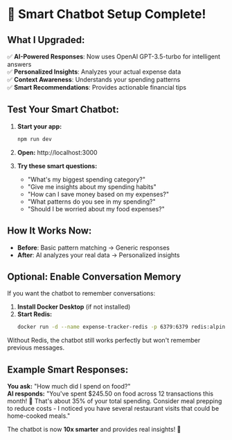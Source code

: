# 🤖 Smart Chatbot Setup Complete!

## What I Upgraded:

✅ **AI-Powered Responses**: Now uses OpenAI GPT-3.5-turbo for intelligent answers  
✅ **Personalized Insights**: Analyzes your actual expense data  
✅ **Context Awareness**: Understands your spending patterns  
✅ **Smart Recommendations**: Provides actionable financial tips  

## Test Your Smart Chatbot:

1. **Start your app:**
   ```bash
   npm run dev
   ```

2. **Open:** http://localhost:3000

3. **Try these smart questions:**
   - "What's my biggest spending category?"
   - "Give me insights about my spending habits"
   - "How can I save money based on my expenses?"
   - "What patterns do you see in my spending?"
   - "Should I be worried about my food expenses?"

## How It Works Now:

- **Before**: Basic pattern matching → Generic responses
- **After**: AI analyzes your real data → Personalized insights

## Optional: Enable Conversation Memory

If you want the chatbot to remember conversations:

1. **Install Docker Desktop** (if not installed)
2. **Start Redis:**
   ```bash
   docker run -d --name expense-tracker-redis -p 6379:6379 redis:alpine
   ```

Without Redis, the chatbot still works perfectly but won't remember previous messages.

## Example Smart Responses:

**You ask:** "How much did I spend on food?"  
**AI responds:** "You've spent $245.50 on food across 12 transactions this month! 🍔 That's about 35% of your total spending. Consider meal prepping to reduce costs - I noticed you have several restaurant visits that could be home-cooked meals."

The chatbot is now **10x smarter** and provides real insights! 🚀